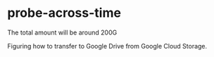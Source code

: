 # probe-across-time
The total amount will be around 200G

Figuring how to transfer to Google Drive from Google Cloud Storage.
